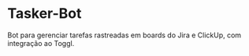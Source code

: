 # Tasker-Bot
Bot para gerenciar tarefas rastreadas em boards do Jira e ClickUp, com integração ao Toggl.
